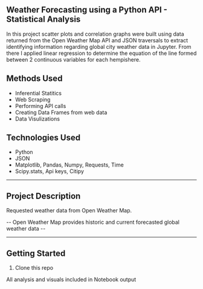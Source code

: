 ## Weather Forecasting using a Python API - Statistical Analysis

In this project scatter plots and correlation graphs were built using data returned from the Open Weather Map API and JSON traversals to extract identifying information regarding global city weather data in Jupyter. From there I applied linear regression to determine the equation of the line formed between 2 continuous variables for each hempishere.

## Methods Used

- Inferential Statitics
- Web Scraping
- Performing API calls
- Creating Data Frames from web data
- Data Visulizations

## Technologies Used

- Python
- JSON
- Matplotlib, Pandas, Numpy, Requests, Time
- Scipy.stats, Api keys, Citipy

---

## Project Description

Requested weather data from Open Weather Map.

-- Open Weather Map provides historic and current forecasted global weather data --

---

## Getting Started

1. Clone this repo

All analysis and visuals included in Notebook output
